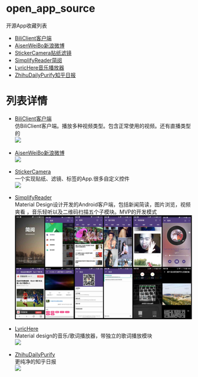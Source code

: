 # open_app_source
开源App收藏列表
- [BiliClient客户端](https://github.com/android-cjj/BiliClient)
- [AisenWeiBo新浪微博](https://github.com/wangdan/AisenWeiBo)
- [StickerCamera贴纸滤镜](https://github.com/Skykai521/StickerCamera)
- [SimplifyReader简阅](https://github.com/SkillCollege/SimplifyReader)
- [LyricHere音乐播放器](https://github.com/SkillCollege/SimplifyReader)
- [ZhihuDailyPurify知乎日报](https://github.com/izzyleung/ZhihuDailyPurify)




# 列表详情

- [BiliClient客户端](https://github.com/android-cjj/BiliClient)<br/>
  仿BiliClient客户端。播放多种视频类型。包含正常使用的视频。还有直播类型的<br/>
![](https://camo.githubusercontent.com/33d99a3ca4afc9b1691eb124a97979aebaa25177/687474703a2f2f7777772e61706b6275732e636f6d2f646174612f6174746163686d656e742f616c62756d2f3230313530352f32362f313634303330656e396e623472736d736f396e7170632e706e67)

- [AisenWeiBo新浪微博](https://github.com/wangdan/AisenWeiBo)<br/>
  ![](https://raw.githubusercontent.com/wangdan/AisenWeibo/master/resource/aisen1.gif)

- [StickerCamera](https://github.com/Skykai521/StickerCamera)<br/>
  一个实现贴纸、滤镜、标签的App.很多自定义控件<br/>
  ![](https://github.com/Skykai521/StickerCamera/blob/master/screenshot/Screenshot_01.gif)

- [SimplifyReader](https://github.com/SkillCollege/SimplifyReader)<br/>
  Material Design设计开发的Android客户端，包括新闻简读，图片浏览，视频爽看 ，音乐轻听以及二维码扫描五个子模块。MVP的开发模式<br/>
  ![](https://raw.githubusercontent.com/SkillCollege/server/master/SimplifyReader/images/all_in_one.jpg)

- [LyricHere](https://github.com/SkillCollege/SimplifyReader)<br/>
  Material design的音乐/歌词播放器，带独立的歌词播放模块<br/>
  ![](https://github.com/markzhai/LyricHere/blob/master/art/Screenshot_2015-09-12-23-14-37.jpg)

- [ZhihuDailyPurify](https://github.com/izzyleung/ZhihuDailyPurify)<br/>
   更纯净的知乎日报<br/>
  ![](https://raw.githubusercontent.com/izzyleung/ZhihuDailyPurify/master/ZhihuDailyPurify.png)
